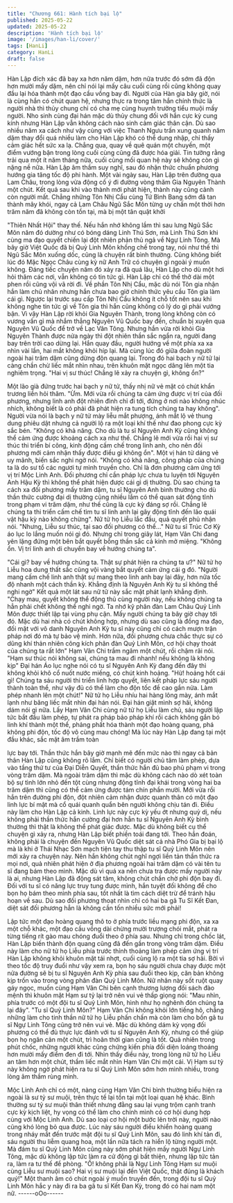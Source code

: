 ```yaml
---
title: "Chương 661: Hành tích bại lộ"
published: 2025-05-22
updated: 2025-05-22
description: 'Hành tích bại lộ'
image: '/images/han-li/cover/'
tags: [HanLi]
category: HanLi
draft: false
---
```


Hàn Lập đích xác đã bay xa hơn năm dặm, hơn nữa trước đó
sớm đã độn hơn mười mấy dặm, nên chỉ nói lại mấy câu cuối
cùng rồi cũng không quay đầu lại hóa thành một đạo cầu vồng
bay đi.
Người của Hàn gia bây giờ, nói là cùng hắn có chút quan hệ,
nhưng thực ra trong tâm hắn chính thức là người nhà thì thủy
chung chỉ có cha mẹ cùng huynh trưởng tiểu muội mấy người.
Nho sinh cùng đại hán mặc dù thủy chung đối với hắn cực kỳ
cung kính nhưng Hàn Lập vẫn không cách nào sinh cảm giác
thân cận. Dù sao nhiều năm xa cách như vậy cùng với việc
Thanh Ngưu trấn xung quanh năm dặm thay đổi quá nhiều làm
cho Hàn Lập khó có thể dung nhập, chỉ thấy cảm giác hết sức xa
lạ.
Chẳng qua, quay về quê quán một chuyến, một điểm vướng bận
trong lòng cuối cùng cũng đã được hóa giải. Tin tưởng rằng trải
qua một ít năm tháng nữa, cuối cùng mối quan hệ này sẽ không
còn gì nặng nề nữa.
Hàn Lập âm thầm suy nghĩ, sau đó nhận thức chuẩn phương
hướng gia tăng tốc độ phi hành.
Một vài ngày sau, Hàn Lập trên đường qua Lam Châu, trong lòng
vừa động cố ý đi đường vòng thăm Gia Nguyên Thành một chút.
Kết quả sau khi vào thành mới phát hiện, thành này cũng cảnh
còn người mất.
Chẳng những Tôn Nhị Cẩu cùng Tứ Bình Bang sớm đã tan thành
mây khói, ngay cả Lam Châu Ngũ Sắc Môn từng uy chấn một thời
hơn trăm năm đã không còn tồn tại, mà bị một tân quật khởi

"Thiên Nhất Hội" thay thế.
Nếu hắn nhớ không lầm thì sau lưng Ngũ Sắc Môn năm đó
dường như có bóng dáng Linh Thú Sơn, mà Linh Thú Sơn khi
cùng ma đạo quyết chiến lại đột nhiên phản thủ ngả về Ngự Linh
Tông.
Mà bây giờ Việt Quốc đã bị Quỷ Linh Môn khống chế trong tay,
nói như thế thì Ngũ Sắc Môn xuống dốc, cũng là chuyện rất bình
thường.
Cũng không biết lúc đó Mặc Ngọc Châu cùng kỳ nữ Anh Trữ có
chuyện gì ngoài ý muốn không. Đáng tiếc chuyện năm đó xảy ra
đã quá lâu, Hàn Lập cho dù một hơi hỏi thăm các nơi, vẫn không
có tin tức gì.
Hàn Lập chỉ có thể thở dài một phen rồi cũng vội vã rời đi.
Về phần Tôn Nhị Cẩu, mặc dù nói Tôn gia nhận hắn làm chủ
nhân nhưng hắn chưa bao giờ chính thức yêu cầu Tôn gia làm
cái gì. Ngược lại trước sau cấp Tôn Nhị Cẩu không ít chỗ tốt nên
sau khi không nghe tin tức gì về Tôn gia thì hắn cũng không có lý
do gì phải vướng bận.
Vì vậy Hàn Lập rời khỏi Gia Nguyên Thành, trong lòng không còn
có vương vấn gì mà nhắm thẳng Nguyên Vũ Quốc bay đến,
chuẩn bị xuyên qua Nguyên Vũ Quốc để trở về Lạc Vân Tông.
Nhưng hắn vừa rời khỏi Gia Nguyên Thành được nửa ngày thì
đột nhiên thần sắc ngẩn ra, người đang bay trên trời cao dừng lại.
Hắn quay đầu, người hướng về một phía xa xa nhìn vài lần, hai
mắt không khỏi híp lại.
Mà cùng lúc đó giữa đoàn người ngoài hai trăm dặm cũng dừng
độn quang lại. Trong đó hai bạch y nữ tử lại càng chần chừ liếc
mắt nhìn nhau, trên khuôn mặt ngọc dâng lên một tia nghiêm
trọng.
"Hai vị sư thúc! Chẳng lẽ xảy ra chuyện gì, không ổn?"

Một lão già đứng trước hai bạch y nữ tử, thấy nhị nữ vẻ mặt có
chút khẩn trương liền hỏi thăm.
"Ừm. Mới vừa rồi chúng ta cảm ứng được vị trí của đối phương,
nhưng linh anh đột nhiên đình chỉ đi tới, đứng ở nơi nào không
nhúc nhích, không biết là có phải đã phát hiện ra tung tích chúng
ta hay không".
Người vừa nói là bạch y nữ tử mày liễu mắt phượng, ánh mắt lộ
vẻ thung dung phiêu dật nhưng cả người lộ ra một loại khí thế
như đao phong cực kỳ sắc bén.
"Không có khả năng. Cho dù là tu sĩ Nguyên Anh Kỳ cũng không
thể cảm ứng được khoảng cách xa như thế. Chẳng lẽ mới vừa rồi
hai vị sư thúc thi triển bí công, kinh động cấm chế trong linh anh,
cho nên đối phương mới cảm nhận thấy được điều gì không ổn".
Một vị hán tử dáng vẻ uy mãnh, biến sắc nghi ngờ nói.
"Không có khả năng, công pháp của chúng ta là do sư tổ các
ngươi tự mình truyền cho. Chỉ là đơn phương cảm ứng tới vị trí
Mộc Linh Anh. Đối phương chỉ cần pháp lực chưa tu luyện tới
Nguyên Anh Hậu Kỳ thì không thể phát hiện được cái gì dị
thường. Dù sao chúng ta cách xa đối phương mấy trăm dặm, tu sĩ
Nguyên Anh bình thường cho dù thần thức cường đại dị thường
cũng nhiều lắm có thể quan sát động tĩnh trong phạm vi trăm
dặm, như thế cũng là cực kỳ đáng sợ rồi. Chẳng lẽ chúng ta thi
triển cấm chế tìm tu sĩ linh anh lại gây động tĩnh đến lão quái vật
hậu kỳ nào không chừng".
Nữ tử họ Liễu lắc đầu, quả quyết phủ nhận nói.
"Nhưng, Liễu sư thúc, tại sao đối phương có thể..." Nữ tu sĩ Trúc
Cơ Kỳ áo lục lo lắng muốn nói gì đó.
Nhưng chỉ trong giây lát, Hạm Vân Chi đang yên lặng đứng một
bên bắt quyết bỗng thần sắc cả kinh mở miệng.
"Không ổn. Vị trí linh anh di chuyển bay về hướng chúng ta".

"Cái gì? bay về hướng chúng ta. Thật sự phát hiện ra chúng ta
ư?" Nữ tử họ Liễu hoa dung thất sắc cũng vội vàng bắt quyết cảm
ứng cái g đó.
"Người mang cấm chế linh anh thật sự mang theo linh anh bay lại
đây, hơn nữa tốc độ nhanh một cách thần kỳ. Khẳng định là
Nguyên Anh Kỳ tu sĩ không thể nghi ngờ" Kết quả một lát sau nữ
tử này sắc mặt phát lạnh khẳng định.
"Chạy mau, quyết không thể động thủ cùng người này, nếu không
chúng ta hẳn phải chết không thể nghi ngờ. Ta nhớ kỹ phân đàn
Lam Châu Quỷ Linh Môn được thiết lập tại vùng phụ cận. Mấy
người chúng ta bây giờ chạy tới đó. Mặc dù hai nhà có chút không
hợp, nhưng dù sao cũng là đồng ma đạo, đối mặt với vô danh
Nguyên Anh Kỳ tu sĩ này cũng chỉ có cách mượn trận pháp nơi đó
mà tự bảo vệ mình. Hơn nữa, đối phương chưa chắc thực sự có
dũng khí thản nhiên công kích phân đàn Quỷ Linh Môn, cơ hội
chạy thoát của chúng ta rất lớn" Hạm Vân Chi trầm ngâm một
chút, rồi chậm rãi nói.
"Hạm sư thúc nói không sai, chúng ta mau đi nhanh! nếu không là
không kịp" Đại hán Áo lục nghe nói có tu sĩ Nguyên Anh Kỳ đang
đến đây thì không khỏi khô cổ nuốt nước miếng, có chút kinh
hoảng.
"Hừ! hoảng hốt cái gì! Chúng ta sáu người thi triển linh hợp quyết,
liên kết pháp lực sáu người thành toàn thể, như vậy đủ có thể làm
cho độn tốc đề cao gần nửa. Làm phép nhanh lên một chút!" Nữ
tử họ Liễu nhíu hai hàng lông mày, ánh mắt lạnh như băng liếc
mắt nhìn đại hán nói.
Đại hán giật mình sợ hãi, không dám nói gì nữa.
Lấy Hạm Vân Chi cùng nữ tử họ Liễu làm chủ, sáu người lập tức
bắt đầu làm phép, tự phát ra pháp bảo pháp khí rồi cách không
gắn bó linh khí thành một thể, phảng phất hóa thành một đạo
hoàng quang, phá không phi độn, tốc độ vô cùng mau chóng!
Mà lúc này Hàn Lập đang tại một đầu khác, sắc mặt âm trầm toàn

lực bay tới.
Thần thức hắn bây giờ mạnh mẽ đến mức nào thì ngay cả bản
thân Hàn Lập cũng không rõ lắm.
Chỉ biết có người chủ tâm làm phép, dựa vào tầng thứ tư của Đại
Diễn Quyết, thần thức hắn đủ bao phủ phạm vi trong vòng trăm
dặm. Mà ngoài trăm dặm thì mặc dù không cách nào dò xét toàn
bộ sự tình lớn nhỏ đến tột cùng nhưng động tĩnh đại khái trong
vòng hai ba trăm dặm thì cũng có thể cảm ứng được tám chín
phần mười.
Mới vừa rồi hắn trên đường phi độn, đột nhiên cảm nhận được
quanh thân có một đạo linh lực bí mật mà cổ quái quanh quẩn
bên người không chịu tán đi. Điều này làm cho Hàn Lập cả kinh.
Linh lực này cực kỳ yếu ớt nhưng quỷ dị, nếu không phải thần
thức hắn cường đại hơn hẳn tu sĩ Nguyên Anh Kỳ bình thường thì
thật là không thể phát giác được.
Mặc dù không biết cụ thể chuyện gì xảy ra, nhưng Hàn Lập biết
phiền toái đang tới.
Theo hắn đoán, không phải là chuyện đến Nguyên Vũ Quốc diệt
sát cả nhà Phó Gia bị bại lộ mà là khi ở Thái Nhạc Sơn mạch tiện
tay thu thập tu sĩ Quỷ Linh Môn nên mới xảy ra chuyện này.
Nên hắn không chút nghĩ ngợi liền tản thần thức ra mọi nơi, quả
nhiên phát hiện ở địa phương ngoài hai trăm dặm có vài tên tu sĩ
đang bám theo mình.
Mặc dù vì quá xa nên chưa tra được mấy người này là ai, nhưng
Hàn Lập đã động sát tâm, không chút chần chờ phi độn bay đi.
Đối với tu sĩ có năng lực truy tung được mình, hắn tuyệt đối
không để cho bọn họ bám theo mình phía sau, tốt nhất là tìm
cách diệt trừ để tránh hậu hoạn về sau.
Dù sao đối phương thoạt nhìn chỉ có hai ba gã Tu Sĩ Kết Đan, diệt
sát đối phương hẳn là không cần tốn nhiều sức mới phải!

Lập tức một đạo hoàng quang thô to ở phía trước liều mạng phi
độn, xa xa một chỗ khác, một đạo cầu vồng dài chừng mười
trượng chói mắt, phát ra từng tiếng rít gào mau chóng đuổi theo ở
phía sau.
Nhưng chỉ trong chốc lát, Hàn Lập biến thành độn quang cũng đã
đến gần trong vòng trăm dặm. Điều này làm cho nữ tử họ Liễu
phía trước thỉnh thoảng làm phép cảm ứng vị trí Hàn Lập không
khỏi khuôn mặt tái nhợt, cuối cùng lộ ra một tia sợ hãi.
Bởi vì theo tốc độ truy đuổi như vậy xem ra, bọn họ sáu người
chưa chạy được một nửa đường sẽ bị tu sĩ Nguyên Anh Kỳ phía
sau đuổi theo kịp, căn bản không kịp trốn vào trong vòng phân
đàn Quỷ Linh Môn.
Nữ nhân này sốt ruột quay gáy ngọc, muốn cùng Hạm Vân Chi
bên cạnh thương lượng đối sách đào mệnh thì khuôn mặt Hạm
sư tỷ lại trở nên vui vẻ thấp giọng nói:
"Mau nhìn, phía trước có một đội tu sĩ Quỷ Linh Môn, hình như họ
nghênh đón chúng ta lại đây".
"Tu sĩ Quỷ Linh Môn?"
Hạm Vân Chi không khỏi lớn tiếng hô, chẳng những làm cho tinh
thần nữ tử họ Liễu phấn chấn mà còn làm cho bốn gã tu sĩ Ngự
Linh Tông cũng trở nên vui vẻ. Mặc dù không dám kỳ vọng đối
phương có thể đủ thực lực đánh với tu sĩ Nguyên Anh Kỳ, nhưng
có thể giúp bọn họ ngăn cản một chút, trì hoãn thời gian cũng là
tốt.
Quả nhiên trong phút chốc, những người khác cũng chứng kiến
phía đối diện loáng thoáng hơn mười mấy điểm đen đi tới.
Nhìn thấy điều này, trong lòng nữ tử họ Liễu an tâm hơn một chút,
thầm liếc mắt nhìn Hạm Vân Chi một cái. Vị Hạm sư tỷ này không
ngờ phát hiện ra tu sĩ Quỷ Linh Môn sớm hơn mình nhiều, trong
lòng âm thầm rùng mình.

Mộc Linh Anh chỉ có một, nàng cùng Hạm Vân Chi bình thường
biểu hiện ra ngoài là sư tỷ sư muội, trên thực tế lại tồn tại một loại
quan hệ khác. Bình thường sư tỷ sư muội thân thiết nhưng đằng
sau lại vụng trộm cạnh tranh cực kỳ kịch liệt, hy vọng có thể làm
cho chính mình có cơ hội dung hợp cùng với Mộc Linh Anh. Dù
sao loại cơ hội một bước lên trời này, người nào cũng khó lòng bỏ
qua được.
Lúc này sáu người điều khiển hoàng quang trong nháy mắt đến
trước mặt đội tu sĩ Quỷ Linh Môn, sau đó linh khí tản đi, sáu
người thu liễm quang hoa, một lần nữa tách ra hiển lộ từng người
một.
Mà đám tu sĩ Quỷ Linh Môn cũng này sớm phát hiện mấy người
Ngự Linh Tông, mặc dù không lập tức làm ra cử động gì bất thiện,
nhưng lập tức tản ra, làm ra tư thế đề phòng.
"Ồ! không phải là Ngự Linh Tông Hạm sư muội cùng Liễu sư muội
sao? Hai vị sư muội lại đến Việt Quốc, thật đúng là khách quý!"
Một thanh âm có chút ngoài ý muốn truyền đến, trong đội tu sĩ
Quỷ Linh Môn hắc y này đi ra ba gã tu sĩ Kết Đan Kỳ, trong đó có
hai nam một nữ.
------oOo------
